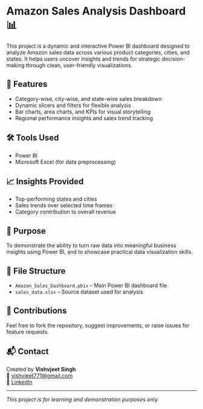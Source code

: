 # Amazon Sales Analysis Dashboard 📊

This project is a dynamic and interactive Power BI dashboard designed to analyze Amazon sales data across various product categories, cities, and states. It helps users uncover insights and trends for strategic decision-making through clean, user-friendly visualizations.

## 🚀 Features
- Category-wise, city-wise, and state-wise sales breakdown
- Dynamic slicers and filters for flexible analysis
- Bar charts, area charts, and KPIs for visual storytelling
- Regional performance insights and sales trend tracking

## 🛠 Tools Used
- Power BI
- Microsoft Excel (for data preprocessing)

## 📈 Insights Provided
- Top-performing states and cities
- Sales trends over selected time frames
- Category contribution to overall revenue

## 🧠 Purpose
To demonstrate the ability to turn raw data into meaningful business insights using Power BI, and to showcase practical data visualization skills.

## 📁 File Structure
- `Amazon_Sales_Dashboard.pbix` – Main Power BI dashboard file
- `sales_data.xlsx` – Source dataset used for analysis

## 🤝 Contributions
Feel free to fork the repository, suggest improvements, or raise issues for feature requests.

## 📬 Contact
Created by **Vishvjeet Singh**  
📧 vishvjeet771@gmail.com  
🔗 [LinkedIn](https://www.linkedin.com/in/vishvjeets/)

---
*This project is for learning and demonstration purposes only.*
